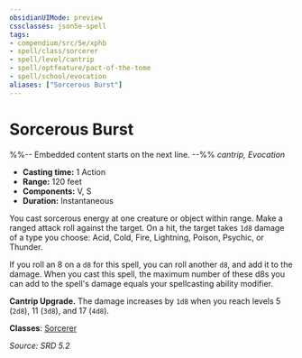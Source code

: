 ```yaml
---
obsidianUIMode: preview
cssclasses: json5e-spell
tags:
- compendium/src/5e/xphb
- spell/class/sorcerer
- spell/level/cantrip
- spell/optfeature/pact-of-the-tome
- spell/school/evocation
aliases: ["Sorcerous Burst"]
---
```

# Sorcerous Burst
%%-- Embedded content starts on the next line. --%%
*cantrip, Evocation*  

- **Casting time:** 1 Action
- **Range:** 120 feet
- **Components:** V, S
- **Duration:** Instantaneous

You cast sorcerous energy at one creature or object within range. Make a ranged attack roll against the target. On a hit, the target takes `1d8` damage of a type you choose: Acid, Cold, Fire, Lightning, Poison, Psychic, or Thunder.

If you roll an 8 on a `d8` for this spell, you can roll another `d8`, and add it to the damage. When you cast this spell, the maximum number of these d8s you can add to the spell's damage equals your spellcasting ability modifier.

**Cantrip Upgrade.** The damage increases by `1d8` when you reach levels 5 (`2d8`), 11 (`3d8`), and 17 (`4d8`).

**Classes**: [Sorcerer](compendium/lists/list-spells-classes-sorcerer.md)

*Source: SRD 5.2*
